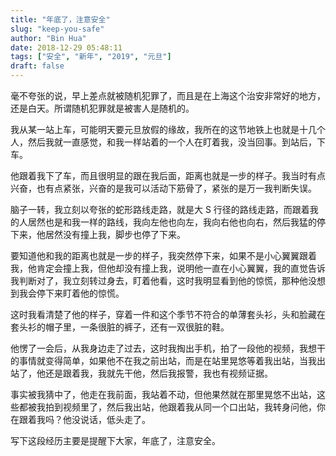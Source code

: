 ```yaml
---
title: "年底了，注意安全"
slug: "keep-you-safe"
author: "Bin Hua"
date: 2018-12-29 05:48:11
tags: ["安全", "新年", "2019", "元旦"]
draft: false
---
```


毫不夸张的说，早上差点就被随机犯罪了，而且是在上海这个治安非常好的地方，还是白天。所谓随机犯罪就是被害人是随机的。

我从某一站上车，可能明天要元旦放假的缘故，我所在的这节地铁上也就是十几个人，然后我就一直感觉，和我一样站着的一个人在盯着我，没当回事。到站后，下车。

他跟着我下了车，而且很明显的跟在我后面，距离也就是一步的样子。我当时有点兴奋，也有点紧张，兴奋的是我可以活动下筋骨了，紧张的是万一我判断失误。

脑子一转，我立刻以夸张的蛇形路线走路，就是大 S 行径的路线走路，而跟着我的人居然也是和我一样的路线，我向左他也向左，我向右他也向右，然后我猛的停下来，他居然没有撞上我，脚步也停了下来。

要知道他和我的距离也就是一步的样子，我突然停下来，如果不是小心翼翼跟着我，他肯定会撞上我，但他却没有撞上我，说明他一直在小心翼翼，我的直觉告诉我判断对了，我立刻转过身去，盯着他看，这时我明显看到他的惊慌，那种他没想到我会停下来盯着他的惊慌。

这时我看清楚了他的样子，穿着一件和这个季节不符合的单薄套头衫，头和脸藏在套头衫的帽子里，一条很脏的裤子，还有一双很脏的鞋。

他愣了一会后，从我身边走了过去，这时我掏出手机，拍了一段他的视频，我想干的事情就变得简单，如果他不在我之前出站，而是在站里晃悠等着我出站，当我出站了，他还是跟着我，我就先干他，然后我报警，我也有视频证据。

事实被我猜中了，他走在我前面，我站着不动，但他果然就在那里晃悠不出站，这些都被我拍到视频里了，然后我出站，他跟着我从同一个口出站，我转身问他，你在跟着我吗？他没说话，低头走了。

写下这段经历主要是提醒下大家，年底了，注意安全。